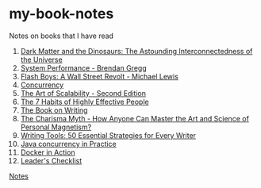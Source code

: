 # my-book-notes
Notes on books that I have read

1. [Dark Matter and the Dinosaurs: The Astounding Interconnectedness of the Universe](/book1/contents.md)
2. [System Performance - Brendan Gregg](book2/contents.md)
3. [Flash Boys: A Wall Street Revolt - Michael Lewis](book3/contents.md)
4. [Concurrency]()
5. [The Art of Scalability - Second Edition](book5/contents.md)
6. [The 7 Habits of Highly Effective People](book6/Notes.md)
7. [The Book on Writing](book7/Notes.md)
8. [The Charisma Myth -  How Anyone Can Master the Art and Science of Personal Magnetism?](book8/Notes.md)
9. [Writing Tools: 50 Essential Strategies for Every Writer](book9/Notes.md)
10. [Java concurrency in Practice](book10/Notes.md)
11. [Docker in Action](book11/Notes.md)
12. [Leader's Checklist](book12/Notes.md)


[Notes](https://github.com/mgp/book-notes)
